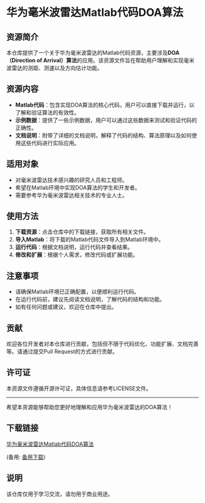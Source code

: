 # 华为毫米波雷达Matlab代码DOA算法

## 资源简介

本仓库提供了一个关于华为毫米波雷达的Matlab代码资源，主要涉及**DOA（Direction of Arrival）算法**的应用。该资源文件旨在帮助用户理解和实现毫米波雷达的测距、测速以及方向估计功能。

## 资源内容

- **Matlab代码**：包含实现DOA算法的核心代码，用户可以直接下载并运行，以了解和验证算法的有效性。
- **示例数据**：提供了一些示例数据，用户可以通过这些数据来测试和验证代码的正确性。
- **文档说明**：附带了详细的文档说明，解释了代码的结构、算法原理以及如何使用这些代码进行实际应用。

## 适用对象

- 对毫米波雷达技术感兴趣的研究人员和工程师。
- 希望在Matlab环境中实现DOA算法的学生和开发者。
- 需要参考华为毫米波雷达相关技术的专业人士。

## 使用方法

1. **下载资源**：点击仓库中的下载链接，获取所有相关文件。
2. **导入Matlab**：将下载的Matlab代码文件导入到Matlab环境中。
3. **运行代码**：根据文档说明，运行代码并查看结果。
4. **修改和扩展**：根据个人需求，修改代码或扩展功能。

## 注意事项

- 请确保Matlab环境已正确配置，以便顺利运行代码。
- 在运行代码前，建议先阅读文档说明，了解代码的结构和功能。
- 如有任何问题或建议，欢迎在仓库中提出。

## 贡献

欢迎各位开发者对本仓库进行贡献，包括但不限于代码优化、功能扩展、文档完善等。请通过提交Pull Request的方式进行贡献。

## 许可证

本资源文件遵循开源许可证，具体信息请参考LICENSE文件。

---

希望本资源能够帮助您更好地理解和应用华为毫米波雷达的DOA算法！

## 下载链接
[华为毫米波雷达Matlab代码DOA算法](https://pan.quark.cn/s/ca10b7373104) 

(备用: [备用下载](https://pan.baidu.com/s/1GpxXygwAFSuraw8skneuZQ?pwd=1234))

## 说明

该仓库仅用于学习交流，请勿用于商业用途。
